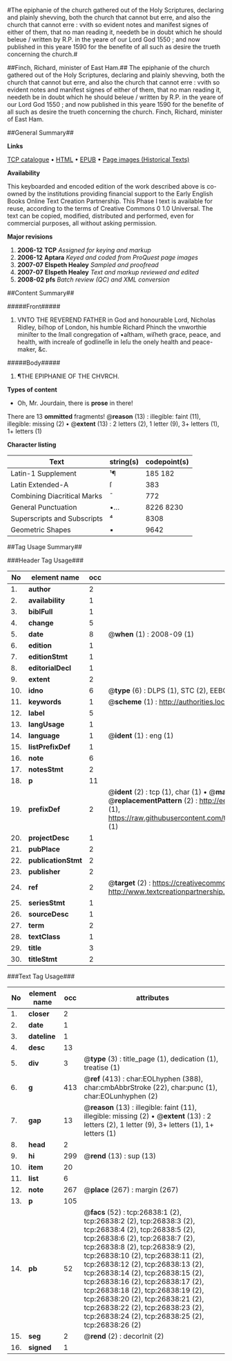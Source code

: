 #The epiphanie of the church gathered out of the Holy Scriptures, declaring and plainly shevving, both the church that cannot but erre, and also the church that cannot erre : vvith so evident notes and manifest signes of either of them, that no man reading it, needeth be in doubt which he should beleue / written by R.P. in the yeare of our Lord God 1550 ; and now published in this yeare 1590 for the benefite of all such as desire the trueth concerning the church.#

##Finch, Richard, minister of East Ham.##
The epiphanie of the church gathered out of the Holy Scriptures, declaring and plainly shevving, both the church that cannot but erre, and also the church that cannot erre : vvith so evident notes and manifest signes of either of them, that no man reading it, needeth be in doubt which he should beleue / written by R.P. in the yeare of our Lord God 1550 ; and now published in this yeare 1590 for the benefite of all such as desire the trueth concerning the church.
Finch, Richard, minister of East Ham.

##General Summary##

**Links**

[TCP catalogue](http://www.ota.ox.ac.uk/tcp/)  • 
[HTML](http://tei.it.ox.ac.uk/tcp/Texts-HTML/free/A00/A00748.html)  • 
[EPUB](http://tei.it.ox.ac.uk/tcp/Texts-EPUB/free/A00/A00748.epub) • 
[Page images (Historical Texts)](https://data.historicaltexts.jisc.ac.uk/view?pubId=eebo-23728596e&pageId=eebo-23728596e-26838-1)

**Availability**

This keyboarded and encoded edition of the
	       work described above is co-owned by the institutions
	       providing financial support to the Early English Books
	       Online Text Creation Partnership. This Phase I text is
	       available for reuse, according to the terms of Creative
	       Commons 0 1.0 Universal. The text can be copied,
	       modified, distributed and performed, even for
	       commercial purposes, all without asking permission.

**Major revisions**

1. __2006-12__ __TCP__ *Assigned for keying and markup*
1. __2006-12__ __Aptara__ *Keyed and coded from ProQuest page images*
1. __2007-07__ __Elspeth Healey__ *Sampled and proofread*
1. __2007-07__ __Elspeth Healey__ *Text and markup reviewed and edited*
1. __2008-02__ __pfs__ *Batch review (QC) and XML conversion*

##Content Summary##

#####Front#####

1. VNTO THE REVEREND FATHER
in God and honourable Lord, Nicholas Ridley, biſhop
of London, his humble Richard Phinch the vnworthie
miniſter to the ſmall congregation of •aſtham, wiſheth
grace, peace, and health, with increaſe of godlineſſe in Ieſu
the onely health and peace-maker, &c.

#####Body#####

1. ¶THE EPIPHANIE OF THE
CHVRCH.

**Types of content**

  * Oh, Mr. Jourdain, there is **prose** in there!

There are 13 **ommitted** fragments! 
 @__reason__ (13) : illegible: faint (11), illegible: missing (2)  •  @__extent__ (13) : 2 letters (2), 1 letter (9), 3+ letters (1), 1+ letters (1)

**Character listing**


|Text|string(s)|codepoint(s)|
|---|---|---|
|Latin-1 Supplement|¹¶|185 182|
|Latin Extended-A|ſ|383|
|Combining             Diacritical Marks|̄|772|
|General Punctuation|•…|8226 8230|
|Superscripts             and Subscripts|⁴|8308|
|Geometric Shapes|▪|9642|

##Tag Usage Summary##

###Header Tag Usage###

|No|element name|occ|attributes|
|---|---|---|---|
|1.|__author__|2||
|2.|__availability__|1||
|3.|__biblFull__|1||
|4.|__change__|5||
|5.|__date__|8| @__when__ (1) : 2008-09 (1)|
|6.|__edition__|1||
|7.|__editionStmt__|1||
|8.|__editorialDecl__|1||
|9.|__extent__|2||
|10.|__idno__|6| @__type__ (6) : DLPS (1), STC (2), EEBO-CITATION (1), OCLC (1), VID (1)|
|11.|__keywords__|1| @__scheme__ (1) : http://authorities.loc.gov/ (1)|
|12.|__label__|5||
|13.|__langUsage__|1||
|14.|__language__|1| @__ident__ (1) : eng (1)|
|15.|__listPrefixDef__|1||
|16.|__note__|6||
|17.|__notesStmt__|2||
|18.|__p__|11||
|19.|__prefixDef__|2| @__ident__ (2) : tcp (1), char (1)  •  @__matchPattern__ (2) : ([0-9\-]+):([0-9IVX]+) (1), (.+) (1)  •  @__replacementPattern__ (2) : http://eebo.chadwyck.com/downloadtiff?vid=$1&page=$2 (1), https://raw.githubusercontent.com/textcreationpartnership/Texts/master/tcpchars.xml#$1 (1)|
|20.|__projectDesc__|1||
|21.|__pubPlace__|2||
|22.|__publicationStmt__|2||
|23.|__publisher__|2||
|24.|__ref__|2| @__target__ (2) : https://creativecommons.org/publicdomain/zero/1.0/ (1), http://www.textcreationpartnership.org/docs/. (1)|
|25.|__seriesStmt__|1||
|26.|__sourceDesc__|1||
|27.|__term__|2||
|28.|__textClass__|1||
|29.|__title__|3||
|30.|__titleStmt__|2||


###Text Tag Usage###

|No|element name|occ|attributes|
|---|---|---|---|
|1.|__closer__|2||
|2.|__date__|1||
|3.|__dateline__|1||
|4.|__desc__|13||
|5.|__div__|3| @__type__ (3) : title_page (1), dedication (1), treatise (1)|
|6.|__g__|413| @__ref__ (413) : char:EOLhyphen (388), char:cmbAbbrStroke (22), char:punc (1), char:EOLunhyphen (2)|
|7.|__gap__|13| @__reason__ (13) : illegible: faint (11), illegible: missing (2)  •  @__extent__ (13) : 2 letters (2), 1 letter (9), 3+ letters (1), 1+ letters (1)|
|8.|__head__|2||
|9.|__hi__|299| @__rend__ (13) : sup (13)|
|10.|__item__|20||
|11.|__list__|6||
|12.|__note__|267| @__place__ (267) : margin (267)|
|13.|__p__|105||
|14.|__pb__|52| @__facs__ (52) : tcp:26838:1 (2), tcp:26838:2 (2), tcp:26838:3 (2), tcp:26838:4 (2), tcp:26838:5 (2), tcp:26838:6 (2), tcp:26838:7 (2), tcp:26838:8 (2), tcp:26838:9 (2), tcp:26838:10 (2), tcp:26838:11 (2), tcp:26838:12 (2), tcp:26838:13 (2), tcp:26838:14 (2), tcp:26838:15 (2), tcp:26838:16 (2), tcp:26838:17 (2), tcp:26838:18 (2), tcp:26838:19 (2), tcp:26838:20 (2), tcp:26838:21 (2), tcp:26838:22 (2), tcp:26838:23 (2), tcp:26838:24 (2), tcp:26838:25 (2), tcp:26838:26 (2)|
|15.|__seg__|2| @__rend__ (2) : decorInit (2)|
|16.|__signed__|1||
